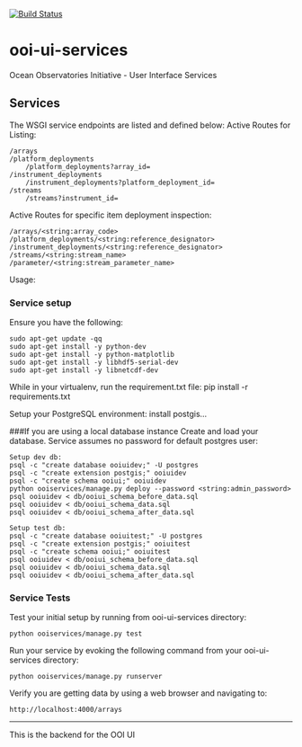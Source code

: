 [![Build Status](https://travis-ci.org/asascience-open/ooi-ui-services.svg?branch=master)](https://travis-ci.org/asascience-open/ooi-ui-services)

ooi-ui-services
===============

Ocean Observatories Initiative - User Interface Services

## Services
The WSGI service endpoints are listed and defined below:
Active Routes for Listing:

    /arrays
    /platform_deployments
        /platform_deployments?array_id=
    /instrument_deployments
        /instrument_deployments?platform_deployment_id=
    /streams
        /streams?instrument_id=

Active Routes for specific item deployment inspection:

    /arrays/<string:array_code>
    /platform_deployments/<string:reference_designator>
    /instrument_deployments/<string:reference_designator>
    /streams/<string:stream_name>
    /parameter/<string:stream_parameter_name>
    
Usage:
### Service setup
Ensure you have the following:

    sudo apt-get update -qq
    sudo apt-get install -y python-dev
    sudo apt-get install -y python-matplotlib
    sudo apt-get install -y libhdf5-serial-dev
    sudo apt-get install -y libnetcdf-dev
      
While in your virtualenv, run the requirement.txt file:
    pip install -r requirements.txt

Setup your PostgreSQL environment:
    install postgis...

###If you are using a local database instance
Create and load your database.  Service assumes no password for default postgres user:

    Setup dev db:
    psql -c "create database ooiuidev;" -U postgres
    psql -c "create extension postgis;" ooiuidev
    psql -c "create schema ooiui;" ooiuidev
    python ooiservices/manage.py deploy --password <string:admin_password>
    psql ooiuidev < db/ooiui_schema_before_data.sql
    psql ooiuidev < db/ooiui_schema_data.sql
    psql ooiuidev < db/ooiui_schema_after_data.sql
    
    Setup test db:
    psql -c "create database ooiuitest;" -U postgres
    psql -c "create extension postgis;" ooiuitest
    psql -c "create schema ooiui;" ooiuitest
    psql ooiuidev < db/ooiui_schema_before_data.sql
    psql ooiuidev < db/ooiui_schema_data.sql
    psql ooiuidev < db/ooiui_schema_after_data.sql

### Service Tests
Test your initial setup by running from ooi-ui-services directory:
  
    python ooiservices/manage.py test
    
Run your service by evoking the following command from your ooi-ui-services directory:
  
    python ooiservices/manage.py runserver

Verify you are getting data by using a web browser and navigating to:

    http://localhost:4000/arrays

----

This is the backend for the OOI UI
